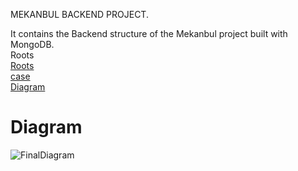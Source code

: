MEKANBUL BACKEND PROJECT.



It contains the Backend structure of the Mekanbul project built with MongoDB.<br/>
 Roots <br/>
[Roots](https://github.com/jaatadeel14/Backend/tree/main/routes)<br/>
[case](https://github.com/jaatadeel14/Backend/blob/main/case.md)<br/>
[Diagram](https://github.com/jaatadeel14/Backend/blob/main/Diagram.md)<br/>
# Diagram <br/>
![FinalDiagram](https://github.com/jaatadeel14/Backend/assets/145215661/20b6836e-6aa7-4650-bb9b-e82238b42cd1)
